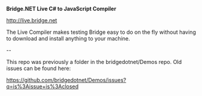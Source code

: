 **Bridge.NET Live C# to JavaScript Compiler**

http://live.bridge.net

The Live Compiler makes testing Bridge easy to do on the fly without having to download and install anything to your machine.

--

This repo was previously a folder in the bridgedotnet/Demos repo. Old issues can be found here: 

https://github.com/bridgedotnet/Demos/issues?q=is%3Aissue+is%3Aclosed

